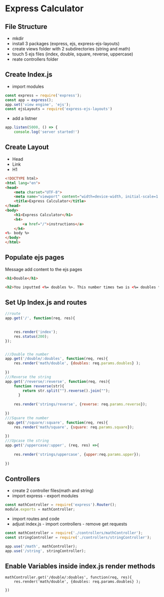 # Express Calculator

## File Structure
- mkdir
- install 3 packages (express, ejs, express-ejs-layouts)
- create views folder with 2 subdirectories (string and math)
- touch 5 ejs files (index, double, square, reverse, uppercase)
- reate controllers folder

## Create Index.js
- import modules
```js
const express = require('express');
const app = express();
app.set('view engine', 'ejs');
const ejsLayouts = require('express-ejs-layouts')
```
- add a listner
```js
app.listen(5000, () => {
    console.log('server started!')
```

## Create Layout 
- Head
- Link
- H1
```html
<!DOCTYPE html>
<html lang="en">
<head>
    <meta charset="UTF-8">
    <meta name="viewport" content="width=device-width, initial-scale=1.0">
    <title>Express Calculator</title>
</head>
<body>
    <h1>Express Calculator</h1>
    <h4>
        <a href="/">instructions</a>  
    </h4>
<%- body %>
</body>
</html>
```

## Populate ejs pages
Message add content to the ejs pages
```html
<h1>Double</h1>

<h2>You inputted <%= doubles %>. This number times two is <%= doubles * 2 %> </h2>
```
## Set Up Index.js and routes
```js
//route
app.get('/', function(req, res){
    
    
    res.render('index');
    res.status(200);
});


///Double the number
app.get('/double/:doubles', function(req, res){
    res.render('math/double', {doubles: req.params.doubles} );
    
})
///Reverse the string
app.get('/reverse/:reverse', function(req, res){
    function revverse(str){
        return str.split("").reverse().join("");
      }
      
    res.render('strings/reverse', {reverse: req.params.reverse});
    
})
///Square the number
 app.get('/square/:square', function(req, res){
    res.render('math/square', {square: req.params.square});
    
})
///Upcase the string
app.get('/uppercase/:upper', (req, res) =>{
    
    res.render('strings/uppercase', {upper:req.params.upper});
    
})
```

## Controllers
- create 2 controller files(math and string)
- import express - export modules
```js
const mathController = require('express').Router();
module.exports = mathController;
```
- import routes and code
- adjust index.js - import controllers - remove get requests
```js
const mathController = require('./controllers/mathController');
const stringController = require('./controllers/stringController');

app.use('/math', mathController);
app.use('/string', stringController);

```


## Enable Variables inside  index.js render methods
```
mathController.get('/double/:doubles', function(req, res){
    res.render('math/double', {doubles: req.params.doubles} );
    
})
```